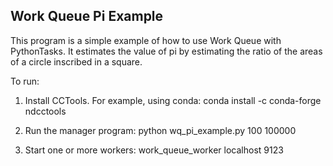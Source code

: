 Work Queue Pi Example
---------------------

This program is a simple example of how to use Work Queue
with PythonTasks.  It estimates the value of pi by estimating
the ratio of the areas of a circle inscribed in a square.

To run:

1. Install CCTools. For example, using conda:
conda install -c conda-forge ndcctools

2. Run the manager program:
python wq_pi_example.py 100 100000

3. Start one or more workers:
work_queue_worker localhost 9123

